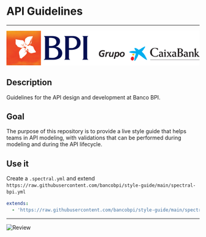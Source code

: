 # API Guidelines

----------------------------------------------------------------------------

<!-- focus: false -->
![Logo_BPI_CxB.png](./images/logo_BPI_CxB.png)

## Description
Guidelines for the API design and development at Banco BPI.

## Goal
The purpose of this repository is to provide a live style guide that helps teams in API modeling, with validations that can be performed during modeling and during the API lifecycle.

## Use it
Create a `.spectral.yml` and extend `https://raw.githubusercontent.com/bancobpi/style-guide/main/spectral-bpi.yml`

```yaml
extends:
  - 'https://raw.githubusercontent.com/bancobpi/style-guide/main/spectral-bpi.yml'
```

---
<!-- focus: false -->
![Review](https://img.shields.io/badge/last%20review-march%202022-blue)


